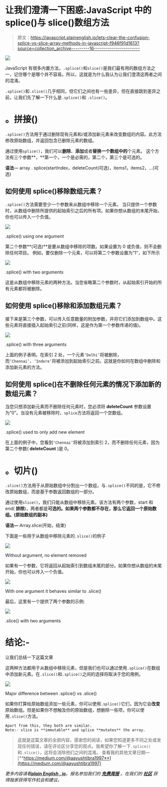 # 让我们澄清一下困惑:JavaScript 中的 splice()与 slice()数组方法

> 原文：<https://javascript.plainenglish.io/lets-clear-the-confusion-splice-vs-slice-array-methods-in-javascript-f946f91d1613?source=collection_archive---------16----------------------->

![](img/903ca2e579358e12a3001427f5db689d.png)

JavaScript 有很多内置方法，`.splice()`和`slice()`是我们最有用的数组方法之一，记住哪个是哪个并不容易。所以，这就是为什么我认为让我们澄清这两者之间的混淆。

`.splice()`和`.slice()`几乎相同，但它们之间也有一些差异，但在直接跳到差异之前，让我们先了解一下什么是`.splice()`和 `.slice()`。

# 。拼接()

`.splice()`方法用于通过删除现有元素和/或添加新元素来改变数组的内容。此方法修改原始数组，并返回包含已删除元素的数组。

通过使用`splice()`，我们可以**删除**、**添加**或者**替换一个数组中的**个元素。
这个方法有三个参数**，**第一个，一个是必需的，第二个，第三个是可选的。

**语法**—
array . splice(startIndex，deleteCount(可选)，items1，items2，…(可选)

## 如何使用 splice()移除数组元素？

`.splice()`方法需要至少一个参数来从数组中移除一个元素。
当只提供一个参数时，从数组中删除所提供的起始索引之后的所有项。如果你想从数组的末尾开始，你也可以传入一个负值。

![](img/628a3450fb5ba3ef1182437e63f2e0be.png)

.splice() using one argument

第二个参数**(可选)**是要从数组中移除的项数。如果设置为 0 或负值，则不会删除任何项目。
例如，要仅删除一个元素，可以将第二个参数设置为“1”，如下所示

![](img/2964980752e236a5b563a8ad0c3e52b7.png)

.splice() with two arguments

这是从数组中移除元素的两种方法。当您省略第二个参数时，从起始索引开始的所有元素都将被删除。

## 如何使用 splice()移除和添加数组元素？

接下来是第三个参数，可以传入任意数量的附加参数，并将它们添加到数组中。这些元素将直接插入起始索引之前(同样，这是作为第一个参数传递的值)。

![](img/2b063d072f62b4671f18cf26695426a3.png)

.splice() with three arguments

上面的例子表明，在索引 2 处，一个元素`‘Delhi’`将被删除，而`‘Chennai’`、`‘Indore’`将被添加到起始索引之前。这就是你如何在数组中删除和添加新元素的方法。

## 如何使用 splice()在不删除任何元素的情况下添加新的数组元素？

当您只想添加新元素而不删除任何元素时，您必须将 **deleteCount** 参数设置为“0”。当没有元素被移除时，`splice`方法将返回一个空数组。

![](img/79865f6908e71ff61de5240721ea71b7.png)

.splice() used to only add new element

在上面的例子中，您看到`‘Chennai’`将被添加到索引 2，而不删除任何元素，因为第二个参数( **deleteCount** )是 0。

# 。切片()

`.slice()`方法用于从原始数组中分割出一个数组，与`.splice()`不同的是，它不修改原始数组，而是基于参数返回数组的一部分。

通过使用`slice()`，我们只能从数组中移除元素。该方法有两个参数，start 和 end( **排除**)，两者都是**可选的。如果两个参数都不存在，那么它返回一个原始数组。(原始数组的副本)**

**语法—**
Array.slice(开始，结束)

下面是一些用于从数组中移除元素的`.slice()`的例子

![](img/a54d538f9c1513760e06db3159c177d6.png)

Without argument, no element removed

如果有一个参数，它将返回从起始索引到数组末尾的部分。如果你想从数组的末尾开始，你也可以传入一个负值。

![](img/e19c9e002c4e80f5d480d8234ff164c6.png)

With one argument it behaves similar to .slice()

最后，这里有一个提供了两个参数的示例:

![](img/eb7211bba5385f9ae7bcaad18f476aba.png)

.slice() with two arguments

# **结论:-**

让我们总结一下这篇文章

这两种方法都用于从数组中移除元素，但是我们也可以通过使用`.splice()`在数组中添加新元素。在`.slice()`和`.splice()`之间的选择将取决于您的用例。

![](img/374caa356843f697ebde90aeffaf9f53.png)

Major difference between .splice() vs .slice()

如果你打算给原始数组添加一些元素，你可以使用`.splice()`它们，因为它会**改变**原始数组。但是如果你不想触及你的原始数组，想删除一些项，你可以使用`.slice()`方法。

```
Apart from this, they both are similar.
Note:- slice is **immutable** and splice **mutates** the array.
```

> 这就是这篇文章的全部内容，感谢您的阅读，如果您知道更多不同之处或发现任何错误，请在评论区分享您的观点。我希望你了解一下`.splice()`和`.slice()`，这将会消除他们之间的混淆。
> 查看我的其他文章日期—[**https://medium.com/@aayushtibra1997**](https://medium.com/@aayushtibra1997)

*更多内容请看*[***plain English . io***](http://plainenglish.io/)*。报名参加我们的* [***免费周报***](http://newsletter.plainenglish.io/) *。在我们的* [***社区***](https://discord.gg/GtDtUAvyhW) *获得独家获得写作机会和建议。*